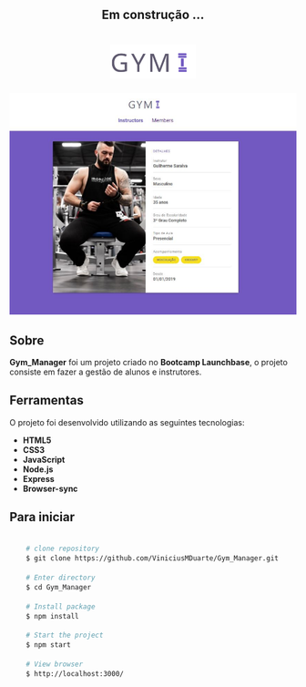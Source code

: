 <h2 align="center"> Em construção ... </h2>

<h1 align="center">
   <img src="./github/logo_gym.svg" width="150px"/ alt="Logo GYM">
</h1> 


<p align="center">
   <img src="./github/screenshot_gym-manager.JPG" width=""/ alt="screenshot page main">
</p> 


## Sobre

**Gym_Manager** foi um projeto criado no **Bootcamp Launchbase**, o projeto consiste em fazer a gestão de alunos e instrutores.


## Ferramentas

O projeto foi desenvolvido utilizando as seguintes tecnologias:

- **HTML5**
- **CSS3**
- **JavaScript**
- **Node.js**
- **Express**
- **Browser-sync**


## Para iniciar

```bash

    # clone repository
    $ git clone https://github.com/ViniciusMDuarte/Gym_Manager.git

    # Enter directory
    $ cd Gym_Manager

    # Install package
    $ npm install
    
    # Start the project
    $ npm start

    # View browser
    $ http://localhost:3000/
```
